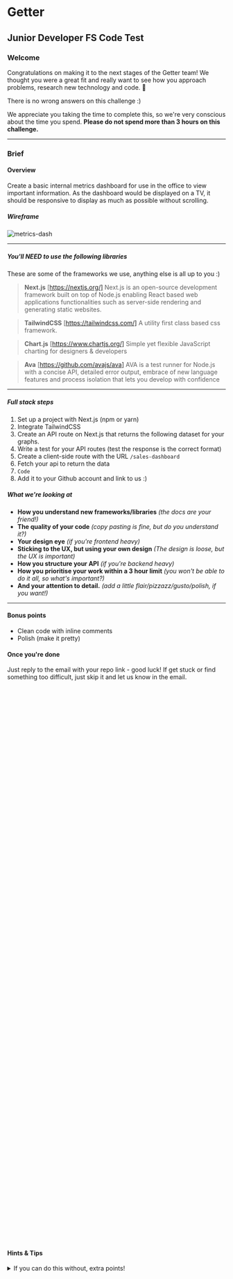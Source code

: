 # Getter
## Junior Developer FS Code Test

###  Welcome
Congratulations on making it to the next stages of the Getter team! We thought you were a great fit and really want to see how you approach problems, research new technology and code. 🤖

There is no wrong answers on this challenge :)

We appreciate you taking the time to complete this, so we're very conscious about the time you spend. __Please do not spend more than 3 hours on this challenge.__

----

### Brief

#### Overview
Create a basic internal metrics dashboard for use in the office to view important information. As the dashboard would be displayed on a TV, it should be responsive to display as much as possible without scrolling.

##### Wireframe
![metrics-dash](https://user-images.githubusercontent.com/2343152/153232334-e4187a74-6fa7-4d1b-b047-255d59174158.png)

-----

##### You'll NEED to use the following libraries
These are some of the frameworks we use, anything else is all up to you :)

> **Next.js** [https://nextjs.org/]
Next.js is an open-source development framework built on top of Node.js enabling React based web applications functionalities such as server-side rendering and generating static websites.

> **TailwindCSS** [https://tailwindcss.com/]
A utility first class based css framework.

> **Chart.js** [https://www.chartjs.org/]
Simple yet flexible JavaScript charting for designers & developers

> **Ava** [https://github.com/avajs/ava]
AVA is a test runner for Node.js with a concise API, detailed error output, embrace of new language features and process isolation that lets you develop with confidence

-----

##### Full stack steps
1. Set up a project with Next.js (npm or yarn)
2. Integrate TailwindCSS
3. Create an API route on Next.js that returns the following dataset for your graphs.
4. Write a test for your API routes (test the response is the correct format)
5. Create a client-side route with the URL `/sales-dashboard`
6. Fetch your api to return the data
7. `Code`
8. Add it to your Github account and link to us :)

##### What we're looking at
- **How you understand new frameworks/libraries** _(the docs are your friend!)_
- **The quality of your code** _(copy pasting is fine, but do you understand it?)_
- **Your design eye** _(if you're frontend heavy)_
- **Sticking to the UX, but using your own design** _(The design is loose, but the UX is important)_
- **How you structure your API** _(if you're backend heavy)_
- **How you prioritise your work within a 3 hour limit** _(you won't be able to do it all, so what's important?)_
- **And your attention to detail.** _(add a little flair/pizzazz/gusto/polish, if you want!)_

----

#### Bonus points
- Clean code with inline comments
- Polish (make it pretty)


#### Once you're done
Just reply to the email with your repo link - good luck! If get stuck or find something too difficult, just skip it and let us know in the email.
 
 <br />
 <br />
 <br />
 <br />
 <br />
 <br />
 <br />
 <br />
 <br />
 <br />
 <br />
 <br />
 <br />
 <br />
 <br />
 <br />
 <br />
 <br />
 <br />
 <br />
 <br />
 <br />
 <br />
 <br />
 <br />
 <br />
 <br />
 <br />
 <br />
 <br />
 <br />
 <br />
 <br />
 <br />
 <br />
 <br />
 <br />
 <br />
 <br />
 <br />
 <br />
 <br />
 <br />
 <br />
 <br />
 <br />
 <br />
 <br />
 <br />
 <br />
 <br />
 <br />
 <br />
 <br />
 <br />
 <br />
 <br />
 <br />
 <br />
 <br />
 <br />
 <br />
 <br />
 <br />
 <br />
 <br />
 <br />
 <br />
 <br />
 <br />
 <br />
 <br />
 <br />
 <br />
 <br />

#### Hints & Tips
<details>
  <summary>If you can do this without, extra points!</summary>

- https://nextjs.org/docs/getting-started
- https://tailwindcss.com/docs/guides/nextjs
- https://nextjs.org/docs/api-routes/introduction
- https://www.chartjs.org/docs/latest/samples/line/line.html
- https://vercel.com/new
- https://daisyui.com
</details>




